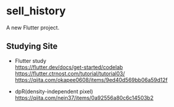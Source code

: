 # sell_history

A new Flutter project.

## Studying Site

- Flutter study  
https://flutter.dev/docs/get-started/codelab
https://flutter.ctrnost.com/tutorial/tutorial03/
https://qiita.com/okapee0608/items/9ed40d569bb06a59d12f

- dpR(density-independent pixel)
https://qiita.com/nein37/items/0a92556a80c6c14503b2
